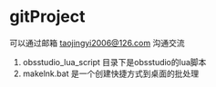 # gitProject
可以通过邮箱 taojingyi2006@126.com 沟通交流

1. obsstudio_lua_script 目录下是obsstudio的lua脚本
2. makelnk.bat 是一个创建快捷方式到桌面的批处理
